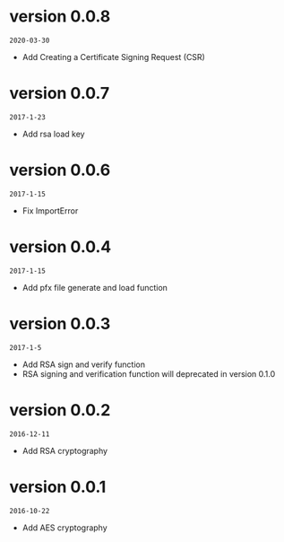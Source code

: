 # version 0.0.8
`2020-03-30`

- Add Creating a Certificate Signing Request (CSR)


# version 0.0.7
`2017-1-23`

- Add rsa load key


# version 0.0.6
`2017-1-15`

- Fix ImportError

# version 0.0.4
`2017-1-15`

- Add pfx file generate and load function

# version 0.0.3
`2017-1-5`

- Add RSA sign and verify function
- RSA signing and verification function will deprecated in version 0.1.0

# version 0.0.2
`2016-12-11`

- Add RSA cryptography

# version 0.0.1
`2016-10-22`

- Add AES cryptography

